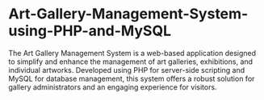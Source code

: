 # Art-Gallery-Management-System-using-PHP-and-MySQL
The Art Gallery Management System is a web-based application designed to simplify and enhance the management of art galleries, exhibitions, and individual artworks. Developed using PHP for server-side scripting and MySQL for database management, this system offers a robust solution for gallery administrators and an engaging experience for visitors.
